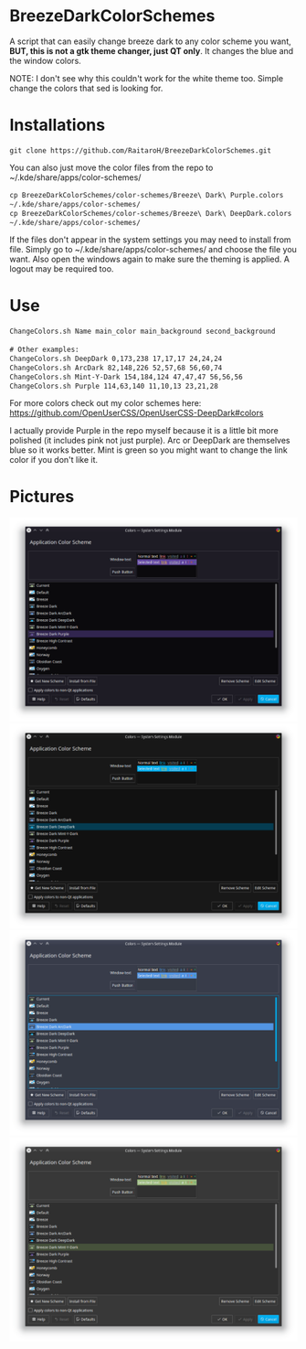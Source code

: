 # BreezeDarkColorSchemes
A script that can easily change breeze dark to any color scheme you want, **BUT, this is not a gtk theme changer, just QT only**. It changes the blue and the window colors.

NOTE: I don't see why this couldn't work for the white theme too. Simple change the colors that sed is looking for.

# Installations
```
git clone https://github.com/RaitaroH/BreezeDarkColorSchemes.git
```

You can also just move the color files from the repo to ~/.kde/share/apps/color-schemes/
```
cp BreezeDarkColorSchemes/color-schemes/Breeze\ Dark\ Purple.colors ~/.kde/share/apps/color-schemes/
cp BreezeDarkColorSchemes/color-schemes/Breeze\ Dark\ DeepDark.colors ~/.kde/share/apps/color-schemes/
```

If the files don't appear in the system settings you may need to install from file. Simply go to ~/.kde/share/apps/color-schemes/ and choose the file you want. Also open the windows again to make sure the theming is applied. A logout may be required too.

# Use
```
ChangeColors.sh Name main_color main_background second_background

# Other examples:
ChangeColors.sh DeepDark 0,173,238 17,17,17 24,24,24
ChangeColors.sh ArcDark 82,148,226 52,57,68 56,60,74
ChangeColors.sh Mint-Y-Dark 154,184,124 47,47,47 56,56,56
ChangeColors.sh Purple 114,63,140 11,10,13 23,21,28
```

For more colors check out my color schemes here: https://github.com/OpenUserCSS/OpenUserCSS-DeepDark#colors

I actually provide Purple in the repo myself because it is a little bit more polished (it includes pink not just purple). Arc or DeepDark are themselves blue so it works better. Mint is green so you might want to change the link color if you don't like it.


# Pictures
![alt-tag](https://raw.githubusercontent.com/RaitaroH/BreezeDarkColorSchemes/master/Images/9anime.png)
![alt-tag](https://raw.githubusercontent.com/RaitaroH/BreezeDarkColorSchemes/master/Images/DeepDark.png)
![alt-tag](https://raw.githubusercontent.com/RaitaroH/BreezeDarkColorSchemes/master/Images/ArcDark.png)
![alt-tag](https://raw.githubusercontent.com/RaitaroH/BreezeDarkColorSchemes/master/Images/MintYDark.png)
